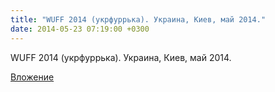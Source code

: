```yaml
---
title: "WUFF 2014 (укрфуррька). Украина, Киев, май 2014."
date: 2014-05-23 07:19:00 +0300
---
```


WUFF 2014 (укрфуррька). Украина, Киев, май 2014.

[Вложение](https://vk.com/video41076938_168457293)
